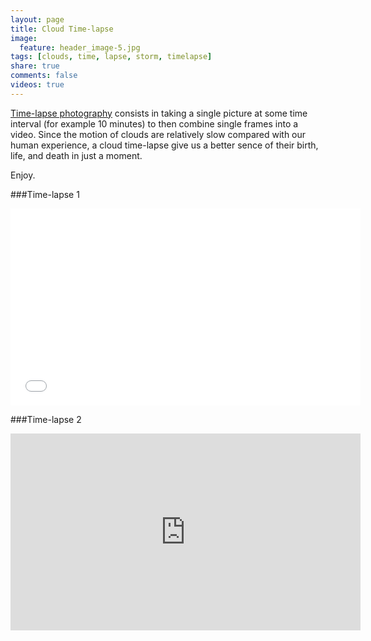 ```yaml
---
layout: page
title: Cloud Time-lapse
image:
  feature: header_image-5.jpg
tags: [clouds, time, lapse, storm, timelapse]
share: true
comments: false
videos: true
---
```



[Time-lapse photography](http://en.wikipedia.org/wiki/Time-lapse_photography) consists in taking a single picture at some time interval (for example 10 minutes) to then combine single frames into a video. Since the motion of clouds are relatively slow compared with our human experience, a cloud time-lapse give us a better sence of their birth, life, and death in just a moment.

Enjoy.

###Time-lapse 1

<iframe src="//www.youtube.com/embed/MU9sobaVx6I" width="560" height="315" frameborder="0"> </iframe>


###Time-lapse 2

<iframe src="https://www.youtube.com/embed/JLrRk91JfoY" width="560" height="315" frameborder="0"> </iframe>
